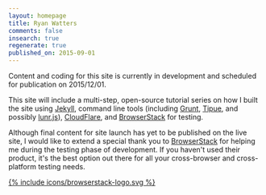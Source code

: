 ```yaml
---
layout: homepage
title: Ryan Watters
comments: false
insearch: true
regenerate: true
published_on: 2015-09-01
---
```


Content and coding for this site is currently in development and scheduled for publication on 2015/12/01.

This site will include a multi-step, open-source tutorial series on how I built the site using [Jekyll](//jekyllrb.com), command line tools (including [Grunt](http://gruntjs.com/), [Tipue](http://www.tipue.com/), and possibly [lunr.js](http://lunrjs.com)), [CloudFlare](https://www.cloudflare.com/), and [BrowserStack](https://www.browserstack.com/) for testing.

Although final content for site launch has yet to be published on the live site, I would like to extend a special thank you to [BrowserStack](https://www.browserstack.com/) for helping me during the testing phase of development. If you haven't used their product, it's the best option out there for all your cross-browser and cross-platform testing needs.

<a href="https://www.browserstack.com" style="box-shadow:none;">
{% include icons/browserstack-logo.svg %}</a>


